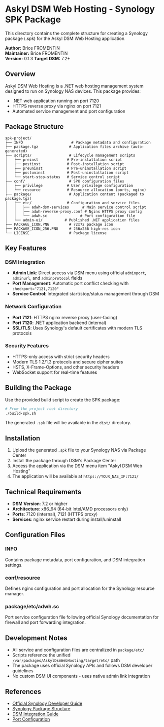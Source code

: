 # Askyl DSM Web Hosting - Synology SPK Package

This directory contains the complete structure for creating a Synology package (.spk) for the Askyl DSM Web Hosting application.

**Author:** Brice FROMENTIN  
**Maintainer:** Brice FROMENTIN  
**Version:** 0.1.3
**Target DSM:** 7.2+

## Overview

Askyl DSM Web Hosting is a .NET web hosting management system designed to run on Synology NAS devices. This package provides:

- .NET web application running on port 7120
- HTTPS reverse proxy via nginx on port 7121
- Automated service management and port configuration

## Package Structure

```
spk-project/
├── INFO                      # Package metadata and configuration
├── package.tgz              # Application files archive (auto-generated)
├── scripts/                 # Lifecycle management scripts
│   ├── preinst             # Pre-installation script
│   ├── postinst            # Post-installation script  
│   ├── preuninst           # Pre-uninstallation script
│   ├── postuninst          # Post-uninstallation script
│   └── start-stop-status   # Service control script
├── conf/                    # SPK configuration files
│   ├── privilege           # User privilege configuration
│   └── resource            # Resource allocation (ports, nginx)
├── package/                 # Application content (packaged to package.tgz)
│   ├── etc/                # Configuration and service files
│   │   ├── adwh-dsm-services      # Main service control script
│   │   ├── adwh-reverse-proxy.conf # Nginx HTTPS proxy config
│   │   └── adwh.sc               # Port configuration file
│   └── admin-ui/          # Published .NET application files
├── PACKAGE_ICON.PNG         # 72x72 package icon
├── PACKAGE_ICON_256.PNG     # 256x256 high-res icon
└── LICENSE                  # Package license
```

## Key Features

### DSM Integration
- **Admin Link**: Direct access via DSM menu using official `adminport`, `adminurl`, and `adminprotocol` fields
- **Port Management**: Automatic port conflict checking with `checkport="7121,7120"`
- **Service Control**: Integrated start/stop/status management through DSM

### Network Configuration
- **Port 7121**: HTTPS nginx reverse proxy (user-facing)
- **Port 7120**: .NET application backend (internal)
- **SSL/TLS**: Uses Synology's default certificates with modern TLS protocols

### Security Features
- HTTPS-only access with strict security headers
- Modern TLS 1.2/1.3 protocols and secure cipher suites
- HSTS, X-Frame-Options, and other security headers
- WebSocket support for real-time features

## Building the Package

Use the provided build script to create the SPK package:

```bash
# From the project root directory
./build-spk.sh
```

The generated `.spk` file will be available in the `dist/` directory.

## Installation

1. Upload the generated `.spk` file to your Synology NAS via Package Center
2. Install the package through DSM's Package Center
3. Access the application via the DSM menu item "Askyl DSM Web Hosting"
4. The application will be available at `https://YOUR_NAS_IP:7121/`

## Technical Requirements

- **DSM Version**: 7.2 or higher
- **Architecture**: x86_64 (64-bit Intel/AMD processors only)
- **Ports**: 7120 (internal), 7121 (HTTPS proxy)
- **Services**: nginx service restart during install/uninstall

## Configuration Files

### INFO
Contains package metadata, port configuration, and DSM integration settings.

### conf/resource
Defines nginx configuration and port allocation for the Synology resource manager.

### package/etc/adwh.sc
Port service configuration file following official Synology documentation for firewall and port forwarding integration.

## Development Notes

- All service and configuration files are centralized in `package/etc/`
- Scripts reference the unified `/var/packages/AskylDsmWebHosting/target/etc/` path
- The package uses official Synology APIs and follows DSM developer guidelines
- No custom DSM UI components - uses native admin link integration

## References

- [Official Synology Developer Guide](https://help.synology.com/developer-guide/)
- [Synology Package Structure](https://help.synology.com/developer-guide/synology_package/introduction.html)
- [DSM Integration Guide](https://help.synology.com/developer-guide/integrate_dsm/integration.html)
- [Port Configuration](https://help.synology.com/developer-guide/integrate_dsm/ports.html)
